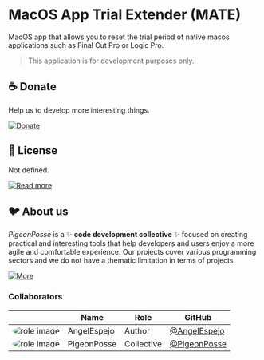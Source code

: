 <!-- 

██████╗ ██╗ ██████╗ ███████╗ ██████╗ ███╗   ██╗            
██╔══██╗██║██╔════╝ ██╔════╝██╔═══██╗████╗  ██║            
██████╔╝██║██║  ███╗█████╗  ██║   ██║██╔██╗ ██║            
██╔═══╝ ██║██║   ██║██╔══╝  ██║   ██║██║╚██╗██║            
██║     ██║╚██████╔╝███████╗╚██████╔╝██║ ╚████║            
╚═╝     ╚═╝ ╚═════╝ ╚══════╝ ╚═════╝ ╚═╝  ╚═══╝            
                                                           
██████╗  ██████╗ ███████╗███████╗███████╗                  
██╔══██╗██╔═══██╗██╔════╝██╔════╝██╔════╝                  
██████╔╝██║   ██║███████╗███████╗█████╗                    
██╔═══╝ ██║   ██║╚════██║╚════██║██╔══╝                    
██║     ╚██████╔╝███████║███████║███████╗                  
╚═╝      ╚═════╝ ╚══════╝╚══════╝╚══════╝                  
                                                           
                                                                                                                      
█████╗█████╗█████╗█████╗█████╗█████╗█████╗█████╗           
╚════╝╚════╝╚════╝╚════╝╚════╝╚════╝╚════╝╚════╝                                                                      
                                                                                                                   
███╗   ███╗ █████╗ ████████╗███████╗
████╗ ████║██╔══██╗╚══██╔══╝██╔════╝
██╔████╔██║███████║   ██║   █████╗  
██║╚██╔╝██║██╔══██║   ██║   ██╔══╝  
██║ ╚═╝ ██║██║  ██║   ██║   ███████╗
╚═╝     ╚═╝╚═╝  ╚═╝   ╚═╝   ╚══════╝
                                     
                                                           
CREATED BY ANGELO
DEVELOPED BY ANGELO

 -->

# MacOS App Trial Extender (MATE)

MacOS app that allows you to reset the trial period of native macos applications such as Final Cut Pro or Logic Pro.

> This application is for development purposes only.

## ☕ Donate

Help us to develop more interesting things.

[![Donate](https://img.shields.io/badge/Donate-grey?style=flat-square)](https://pigeonposse.com/?popup=donate)

## 📜 License

Not defined.

[![Read more](https://img.shields.io/badge/Read-more-grey?style=flat-square)](https://github.com/angelespejo/macos-app-trial-extender/blob/main/LICENSE)

## 🐦 About us

_PigeonPosse_ is a ✨ **code development collective** ✨ focused on creating practical and interesting tools that help developers and users enjoy a more agile and comfortable experience. Our projects cover various programming sectors and we do not have a thematic limitation in terms of projects.

[![More](https://img.shields.io/badge/Read-more-grey?style=flat-square)](https://github.com/PigeonPosse/PigeonPosse)

### Collaborators

|                                                                                    | Name        | Role         | GitHub                                         |
| ---------------------------------------------------------------------------------- | ----------- | ------------ | ---------------------------------------------- |
| <img src="https://github.com/AngelEspejo.png?size=72" style="border-radius:100%" alt="role image"/> | AngelEspejo | Author      | [@AngelEspejo](https://github.com/AngelEspejo) |
| <img src="https://github.com/PigeonPosse.png?size=72" style="border-radius:100%" alt="role image"/> | PigeonPosse | Collective   | [@PigeonPosse](https://github.com/PigeonPosse) |

<br>
